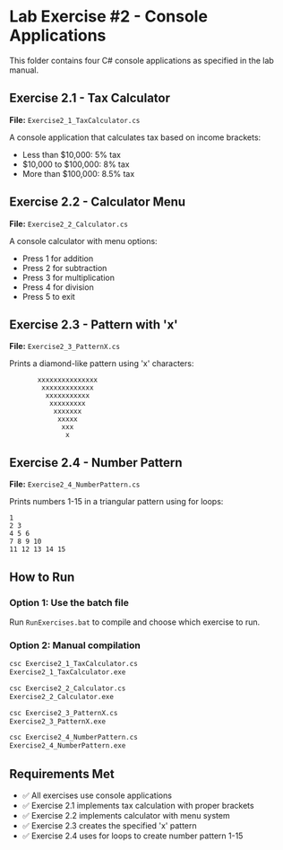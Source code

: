 # Lab Exercise #2 - Console Applications

This folder contains four C# console applications as specified in the lab manual.

## Exercise 2.1 - Tax Calculator
**File:** `Exercise2_1_TaxCalculator.cs`

A console application that calculates tax based on income brackets:
- Less than $10,000: 5% tax
- $10,000 to $100,000: 8% tax  
- More than $100,000: 8.5% tax

## Exercise 2.2 - Calculator Menu
**File:** `Exercise2_2_Calculator.cs`

A console calculator with menu options:
- Press 1 for addition
- Press 2 for subtraction
- Press 3 for multiplication
- Press 4 for division
- Press 5 to exit

## Exercise 2.3 - Pattern with 'x'
**File:** `Exercise2_3_PatternX.cs`

Prints a diamond-like pattern using 'x' characters:
```
       xxxxxxxxxxxxxxx
        xxxxxxxxxxxxx
         xxxxxxxxxxx
          xxxxxxxxx
           xxxxxxx
            xxxxx
             xxx
              x
```

## Exercise 2.4 - Number Pattern
**File:** `Exercise2_4_NumberPattern.cs`

Prints numbers 1-15 in a triangular pattern using for loops:
```
1
2 3
4 5 6
7 8 9 10
11 12 13 14 15
```

## How to Run

### Option 1: Use the batch file
Run `RunExercises.bat` to compile and choose which exercise to run.

### Option 2: Manual compilation
```cmd
csc Exercise2_1_TaxCalculator.cs
Exercise2_1_TaxCalculator.exe

csc Exercise2_2_Calculator.cs
Exercise2_2_Calculator.exe

csc Exercise2_3_PatternX.cs
Exercise2_3_PatternX.exe

csc Exercise2_4_NumberPattern.cs
Exercise2_4_NumberPattern.exe
```

## Requirements Met
- ✅ All exercises use console applications
- ✅ Exercise 2.1 implements tax calculation with proper brackets
- ✅ Exercise 2.2 implements calculator with menu system
- ✅ Exercise 2.3 creates the specified 'x' pattern
- ✅ Exercise 2.4 uses for loops to create number pattern 1-15